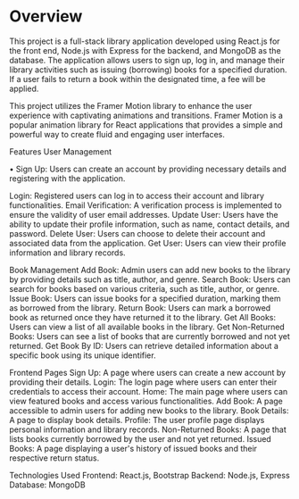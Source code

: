 <h1>Overview</h1>
This project is a full-stack library application developed using React.js for the front end, Node.js with Express for the backend, and MongoDB as the database. The application allows users to sign up, log in, and manage their library activities such as issuing (borrowing) books for a specified duration. If a user fails to return a book within the designated time, a fee will be applied.

This project utilizes the Framer Motion library to enhance the user experience with captivating animations and transitions. Framer Motion is a popular animation library for React applications that provides a simple and powerful way to create fluid and engaging user interfaces.

Features
User Management

• Sign Up: Users can create an account by providing necessary details and registering with the application.

Login: Registered users can log in to access their account and library functionalities.
Email Verification: A verification process is implemented to ensure the validity of user email addresses.
Update User: Users have the ability to update their profile information, such as name, contact details, and password.
Delete User: Users can choose to delete their account and associated data from the application.
Get User: Users can view their profile information and library records.

Book Management
Add Book: Admin users can add new books to the library by providing details such as title, author, and genre.
Search Book: Users can search for books based on various criteria, such as title, author, or genre.
Issue Book: Users can issue books for a specified duration, marking them as borrowed from the library.
Return Book: Users can mark a borrowed book as returned once they have returned it to the library.
Get All Books: Users can view a list of all available books in the library.
Get Non-Returned Books: Users can see a list of books that are currently borrowed and not yet returned.
Get Book By ID: Users can retrieve detailed information about a specific book using its unique identifier.

Frontend Pages
Sign Up: A page where users can create a new account by providing their details.
Login: The login page where users can enter their credentials to access their account.
Home: The main page where users can view featured books and access various functionalities.
Add Book: A page accessible to admin users for adding new books to the library.
Book Details: A page to display book details.
Profile: The user profile page displays personal information and library records.
Non-Returned Books: A page that lists books currently borrowed by the user and not yet returned.
Issued Books: A page displaying a user's history of issued books and their respective return status.

Technologies Used
Frontend: React.js, Bootstrap
Backend: Node.js, Express
Database: MongoDB
